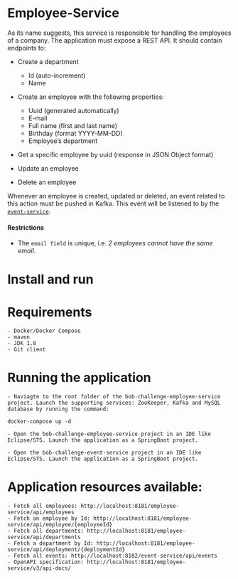 # Employee-Service

As its name suggests, this service is responsible for handling the employees of a company. The application must expose a REST API. It should contain endpoints to:
  - Create a department
    - Id (auto-increment)
    - Name
    
 - Create an employee with the following properties:
   - Uuid (generated automatically)
   - E-mail
   - Full name (first and last name)
   - Birthday (format YYYY-MM-DD)
   - Employee’s department
   
  - Get a specific employee by uuid (response in JSON Object format)
  - Update an employee
  - Delete an employee

Whenever an employee is created, updated or deleted, an event related to this action must be pushed in Kafka. This event will be listened to by the [`event-service`](https://github.com/takeaway/bob-challenge-event-service/).

#### Restrictions

 - The `email field` is unique, i.e. _2 employees cannot have the same email._

# Install and run

# Requirements
	- Docker/Docker Compose
	- maven
	- JDK 1.8
	- Git client
	
# Running the application

	- Naviagte to the root folder of the bob-challenge-employee-service project. Launch the supporting services: ZooKeeper, Kafka and MySQL database by running the command:
```
docker-compose up -d
```
	
	- Open the bob-challenge-employee-service project in an IDE like Eclipse/STS. Launch the application as a SpringBoot project.

	- Open the bob-challenge-event-service project in an IDE like Eclipse/STS. Launch the application as a SpringBoot project.

# Application resources available:
	- Fetch all employees: http://localhost:8181/employee-service/api/employees
    - Fetch an employee by Id: http://localhost:8181/employee-service/api/employee/{employeeId}
    - Fetch all departments: http://localhost:8181/employee-service/api/departments
    - Fetch a department by Id: http://localhost:8181/employee-service/api/deployment/{deploymentId}
    - Fetch all events: http://localhost:8182/event-service/api/events
    - OpenAPI specification: http://localhost:8181/employee-service/v3/api-docs/


